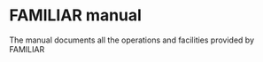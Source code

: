 FAMILIAR manual 
======

The manual documents all the operations and facilities provided by FAMILIAR
